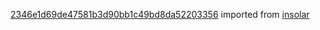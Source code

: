 [2346e1d69de47581b3d90bb1c49bd8da52203356](https://github.com/insolar/insolar/commit/2346e1d69de47581b3d90bb1c49bd8da52203356) imported from [insolar](https://github.com/insolar/insolar)
